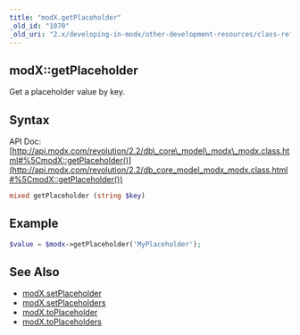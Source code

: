 ```yaml
---
title: "modX.getPlaceholder"
_old_id: "1070"
_old_uri: "2.x/developing-in-modx/other-development-resources/class-reference/modx/modx.getplaceholder"
---
```


## modX::getPlaceholder

Get a placeholder value by key.

## Syntax

API Doc: [http://api.modx.com/revolution/2.2/db\_core\_model\_modx\_modx.class.html#%5CmodX::getPlaceholder()](http://api.modx.com/revolution/2.2/db_core_model_modx_modx.class.html#%5CmodX::getPlaceholder())

``` php 
mixed getPlaceholder (string $key)
```

## Example

``` php 
$value = $modx->getPlaceholder('MyPlaceholder');
```

## See Also

- [modX.setPlaceholder](developing-in-modx/other-development-resources/class-reference/modx/modx.setplaceholder "modX.setPlaceholder")
- [modX.setPlaceholders](developing-in-modx/other-development-resources/class-reference/modx/modx.setplaceholders "modX.setPlaceholders")
- [modX.toPlaceholder](developing-in-modx/other-development-resources/class-reference/modx/modx.toplaceholder "modX.toPlaceholder")
- [modX.toPlaceholders](developing-in-modx/other-development-resources/class-reference/modx/modx.toplaceholders "modX.toPlaceholders")